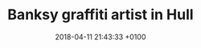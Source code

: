 ---
layout: post
title:  "Banksy graffiti artist in Hull"
description: "Banksy the world famous street graffiti artist creates work in the city of Hull"
date:   2018-04-11 21:43:33 +0100
categories: hull banksy
introduction: Much to the ire of many artists and curators around the world (not including me - I really like his work), Banksy is probably the most celebrated artist in the world now. All this despite the fact that due to the anonymous nature of his graffiti art, it is difficult to actually view his work.
h2-1: Banksy art in Hull
image1: https://res.cloudinary.com/dtn9ari2r/image/upload/v1550270937/blog/banksy-hull.jpg
alt-image1: Banksy art in Hull
text1: In the spring of 2018 Banksy visited Hull and made a wall painting and another on a bridge. When myself and my partner visited the paintings there were many other people doing the same thing. Banksy definitely gave the people of Hull some pleasure and a little excitement. A local business owner even had a film of a man on CCTV, which he claimed was Banksy.
h2-2: Me admiring a 'Banksy' - is it a genuine Banksy? No one is sure.
image2: https://res.cloudinary.com/dtn9ari2r/image/upload/v1541286355/blog/IMG_3656_2.png
alt-image2: Possible Banksy painting in Hull
text2: There is some doubt about whether this painting is a genuine Banksy. But the 'Draw the raised bridge' painting definitely is. Thanks Banksy for giving a lot of people so much pleasure, with your witty and accessible art.
---